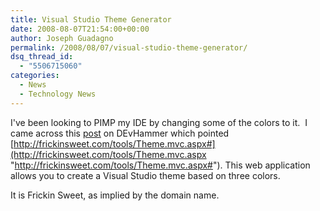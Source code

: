 ```yaml
---
title: Visual Studio Theme Generator
date: 2008-08-07T21:54:00+00:00
author: Joseph Guadagno
permalink: /2008/08/07/visual-studio-theme-generator/
dsq_thread_id:
  - "5506715060"
categories:
  - News
  - Technology News
---
```

I've been looking to PIMP my IDE by changing some of the colors to it.  I came across this [post](http://blogs.msdn.com/gduthie/archive/2008/08/07/visual-studio-theme-generator.aspx) on DEvHammer which pointed [http://frickinsweet.com/tools/Theme.mvc.aspx#](http://frickinsweet.com/tools/Theme.mvc.aspx "http://frickinsweet.com/tools/Theme.mvc.aspx#"). This web application allows you to create a Visual Studio theme based on three colors.

It is Frickin Sweet, as implied by the domain name.